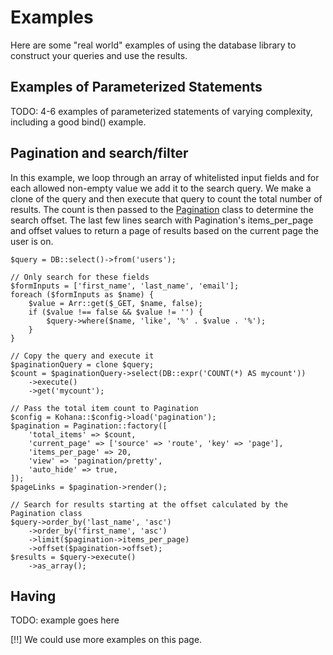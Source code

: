 # Examples

Here are some "real world" examples of using the database library to construct your queries and use the results.

## Examples of Parameterized Statements

TODO: 4-6 examples of parameterized statements of varying complexity, including a good bind() example.

## Pagination and search/filter

In this example, we loop through an array of whitelisted input fields and for each allowed non-empty value we add it to the search query. We make a clone of the query and then execute that query to count the total number of results. The count is then passed to the [Pagination](../pagination) class to determine the search offset. The last few lines search with Pagination's items_per_page and offset values to return a page of results based on the current page the user is on.

	$query = DB::select()->from('users');
	
	// Only search for these fields
	$formInputs = ['first_name', 'last_name', 'email'];
	foreach ($formInputs as $name) {
		$value = Arr::get($_GET, $name, false);
		if ($value !== false && $value != '') {
			$query->where($name, 'like', '%' . $value . '%');
		}
	}
	
	// Copy the query and execute it
	$paginationQuery = clone $query;
	$count = $paginationQuery->select(DB::expr('COUNT(*) AS mycount'))
		->execute()
		->get('mycount');
	
	// Pass the total item count to Pagination
	$config = Kohana::$config->load('pagination');
	$pagination = Pagination::factory([
		'total_items' => $count,
		'current_page' => ['source' => 'route', 'key' => 'page'],
		'items_per_page' => 20,
		'view' => 'pagination/pretty',
		'auto_hide' => true,
	]);
	$pageLinks = $pagination->render();
	
	// Search for results starting at the offset calculated by the Pagination class
	$query->order_by('last_name', 'asc')
		->order_by('first_name', 'asc')
		->limit($pagination->items_per_page)
		->offset($pagination->offset);
	$results = $query->execute()
		->as_array();

## Having

TODO: example goes here

[!!]  We could use more examples on this page. 

